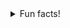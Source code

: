<!-- <div align="left">
  <div>
    <img title="Raphael" height="135" src="https://github.com/rapdos-s/rapdos-s/blob/main/Avatar%20Cel%20Shading.png?raw=true">
    <img title="Most Used Languages" height="135em" src="https://github-readme-stats.vercel.app/api/top-langs/?username=rapdos-s&layout=compact&langs_count=7&theme=apprentice&border_radius=8&hide_border=true&bg_color=3e3e3e&hide=shell,powershell"/>
  </div>
</div>
<div align="left">
  <div>
    </br>
    &nbsp;&nbsp;
    <img title="C" src="https://img.shields.io/badge/C-3e3e3e?&logo=c&logoColor=white">
    <img title="C++" src="https://img.shields.io/badge/C%2B%2B-3e3e3e?logo=c%2B%2B&logoColor=white">
    <img title="CSS3" src="https://img.shields.io/badge/CSS3-3e3e3e?logo=CSS3&logoColor=white">
    <img title="JavaScript" src="https://img.shields.io/badge/JavaScript-3e3e3e?logo=javascript&logoColor=white">
    <img title="Node.js" src="https://img.shields.io/badge/Node.js-3e3e3e?logo=Node.js&logoColor=white">
    <img title="React" src="https://img.shields.io/badge/React-3e3e3e?logo=react&logoColor=white">
    <img title="Python" src="https://img.shields.io/badge/Python-3e3e3e?logo=python&logoColor=white">
    <img title="Android" src="https://img.shields.io/badge/Android-3e3e3e?logo=android&logoColor=white">
    <img title="KaiOS" src="https://img.shields.io/badge/KaiOS-3e3e3e?logo=KaiOS&logoColor=white">
    <img title="HTML5" src="https://img.shields.io/badge/HTML5-3e3e3e?logo=html5&logoColor=white">
  </div>

<h2>Current projects</h2>

<details>

<summary>42 São Paulo</summary>

###### • [42 São Paulo](https://www.42sp.org.br/ "42 São Paulo")

<img title="Phase One" height="150" align="left" src="https://github.com/rapdos-s/rapdos-s/blob/main/badges/phase_onem.png?raw=true">
<img title="Phase Two" height="150" src="https://github.com/rapdos-s/rapdos-s/blob/main/badges/phase_twom.png?raw=true">
<img title="Phase Three" height="150" src="https://github.com/rapdos-s/rapdos-s/blob/main/badges/phase_threem.png?raw=true">
<img title="common_core" height="150" src="https://github.com/rapdos-s/rapdos-s/blob/main/badges/common_coree.png?raw=true">
<details>
<summary>Phase One</summary>
<div>
    </br>
    <img title="libft" height="100" src="https://github.com/rapdos-s/rapdos-s/blob/main/badges/libftm.png?raw=true">
    <img title="get_next_line" height="100" src="https://github.com/rapdos-s/rapdos-s/blob/main/badges/get_next_linem.png?raw=true">
    <img title="ft_printf" height="100" src="https://github.com/rapdos-s/rapdos-s/blob/main/badges/ft_printfm.png?raw=true">
    <img title="born2beroot" height="100" src="https://github.com/rapdos-s/rapdos-s/blob/main/badges/born2berootm.png?raw=true">
    <img title="so_long" height="100" src="https://github.com/rapdos-s/rapdos-s/blob/main/badges/so_longm.png?raw=true">
    <img title="fract-ol" height="100" src="https://github.com/rapdos-s/rapdos-s/blob/main/badges/fract-olm.png?raw=true">
    <img title="fdf" height="100" src="https://github.com/rapdos-s/rapdos-s/blob/main/badges/fdfm.png?raw=true">
    <img title="pipex" height="100" src="https://github.com/rapdos-s/rapdos-s/blob/main/badges/pipexm.png?raw=true">
    <img title="minitalk" height="100" src="https://github.com/rapdos-s/rapdos-s/blob/main/badges/minitalkm.png?raw=true">
    </br>
</div>
</details>
<details>
<summary>Phase Two</summary>
<div>
    </br>
    <img title="push_swap" height="100" src="https://github.com/rapdos-s/rapdos-s/blob/main/badges/push_swapm.png?raw=true">
    <img title="minishell" height="100" src="https://github.com/rapdos-s/rapdos-s/blob/main/badges/minishellm.png?raw=true">
    <img title="philosophers" height="100" src="https://github.com/rapdos-s/rapdos-s/blob/main/badges/philosophersm.png?raw=true">
    <img title="netpractice" height="100" src="https://github.com/rapdos-s/rapdos-s/blob/main/badges/netpracticem.png?raw=true">
    <img title="cub3d" height="100" src="https://github.com/rapdos-s/rapdos-s/blob/main/badges/cub3dm.png?raw=true">
    <img title="minirt" height="100" src="https://github.com/rapdos-s/rapdos-s/blob/main/badges/minirtm.png?raw=true">
    </br>
</div>
</details>
<details>
<summary>Phase Three</summary>
<div>
    </br>
	<img title="cpp" height="100" src="https://github.com/rapdos-s/rapdos-s/blob/main/badges/cppm.png?raw=true">
	<img title="ft_containers" height="100" src="https://github.com/rapdos-s/rapdos-s/blob/main/badges/ft_containersm.png?raw=true">
	<img title="inception" height="100" src="https://github.com/rapdos-s/rapdos-s/blob/main/badges/inceptionm.png?raw=true">
	<img title="webserv" height="100" src="https://github.com/rapdos-s/rapdos-s/blob/main/badges/webservm.png?raw=true">
	<img title="ft_irc" height="100" src="https://github.com/rapdos-s/rapdos-s/blob/main/badges/ft_ircm.png?raw=true">
	<img title="ft_transcendence" height="100" src="https://github.com/rapdos-s/rapdos-s/blob/main/badges/ft_transcendencem.png?raw=true">
    </br>
</div>
</details>
<details>
<summary>Colaboration</summary>
<div>
    </br>
	<img title="events" height="100" src="https://github.com/rapdos-s/rapdos-s/blob/main/badges/eventsh.png?raw=true">
	<img title="voxotron" height="100" src="https://github.com/rapdos-s/rapdos-s/blob/main/badges/voxotronh.png?raw=true">
	<img title="evaluation" height="100" src="https://github.com/rapdos-s/rapdos-s/blob/main/badges/evaluationh.png?raw=true">
    </br>
</div>
</details>
<details>
<summary>Services</summary>
<div>
    </br>
	<img title="survey" height="100" src="https://github.com/rapdos-s/rapdos-s/blob/main/badges/surveyh.png?raw=true">
	<img title="volunteer" height="100" src="https://github.com/rapdos-s/rapdos-s/blob/main/badges/volunteerh.png?raw=true">
	<img title="entrepreneur" height="100" src="https://github.com/rapdos-s/rapdos-s/blob/main/badges/entrepreneurh.png?raw=true">
    </br>
</div>
</details>
</details>

<details>

<summary>Tracks at Exercism</summary>

###### • [C](https://exercism.org/profiles/radossa "C track at Exercism")

- [ ] Easy exercises;
- [ ] Medium exercises;
- [ ] Hard exercises.

</details>


<h2>Find me</h2>

  <div>
    <a title="Discord user: rapdos-s | Raphael#4550" href="https://discordapp.com/users/797961558889070623/">
      <img src="https://img.shields.io/badge/| Discord-3e3e3e?style=flat-square&logo=discord&logoColor=white">
    </a>
    <a title="Mail: raphael.santos.esteves@gmail.com" href = "mailto:raphael.santos.esteves@gmail.com">
      <img src="https://img.shields.io/badge/| Mail-3e3e3e?style=flat-square&logo=gmail&logoColor=white">
    </a>
    <a title="LinkedIn profile: Raphael dos Santos Esteves" href="https://www.linkedin.com/in/rapdos-s/">
      <img src="https://img.shields.io/badge/| LinkedIn-3e3e3e?style=flat-square&logo=linkedin&logoColor=white">
    </a>
    <a title="42 profile: rapdos-s" href="https://profile.intra.42.fr/users/rapdos-s">
      <img src="https://img.shields.io/badge/| 42 São Paulo-3e3e3e?style=flat-square&logo=42&logoColor=white">
    </a>
    </a>
    <a title="Exercism profile: rapdos-s" href="https://exercism.org/profiles/rapdos-s">
      <img src="https://img.shields.io/badge/| Exercism-3e3e3e?style=flat-square&logo=Exercism&logoColor=white">
    </a>
  </div>
</div>

<h2></h2>

<details>
  <summary>Personal tastes</summary>
</br>

♟️ [Chess](https://www.chess.com/member/rapdos-s "Chess.com Profile");


😁 Bad Jokes;

🧑‍🌾 [Stardew Valley](https://steamcommunity.com/id/rapdos-s/ "Steam Profile");

🥜 Paçoca (Peanut Candy).

</br>
</details>
<details>
  <summary>Fun facts</summary>
</br>

• I learned to play acoustic guitar even though I didn't like to listen to music;

• The username "rapdos" sounds like "fasterous" in Brazilian Portuguese;

<img title="An animated color joke." src="https://readme-typing-svg.herokuapp.com/?width=500&height=30&font=Roboto&color=adbac7&vCenter=true&size=16&duration=4000&lines=%E2%80%A2+My+favorite+color+is+grey.;%E2%80%A2+No%2C+it's+actually+indigo.;%E2%80%A2+Come+to+think+of+it%2C+it's+really+grey.;%E2%80%A2+Or+indigo...;%E2%80%A2+Or...+Ok%2C+I+don't+know!;%E2%80%A2+Favorite+colors+are+hard...">

</details> -->



<details>
  <summary>Fun facts!</summary>
</br>

• I learned to play acoustic guitar even though I didn't like to listen to music;

• The username "**rapdos**" sounds like "**fasterous**" in Brazilian Portuguese;

<!-- Herobrine: I'm still here, boy. -->
